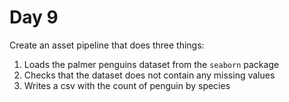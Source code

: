 # Day 9 

Create an asset pipeline that does three things:

1. Loads the palmer penguins dataset from the `seaborn` package
2. Checks that the dataset does not contain any missing values
3. Writes a csv with the count of penguin by species 

